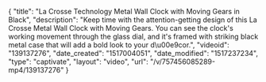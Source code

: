 {
    "title": "La Crosse Technology Metal Wall Clock with Moving Gears in Black",
    "description": "Keep time with the attention-getting design of this La Crosse Metal Wall Clock with Moving Gears. You can see the clock's working movement through the glass dial, and it's framed with striking black metal case that will add a bold look to your d\u00e9cor.",
    "videoid": "139137276",
    "date_created": "1517004051",
    "date_modified": "1517237234",
    "type": "captivate",
    "layout": "video",
    "url": "\/v\/757456085289-mp4\/139137276"
}